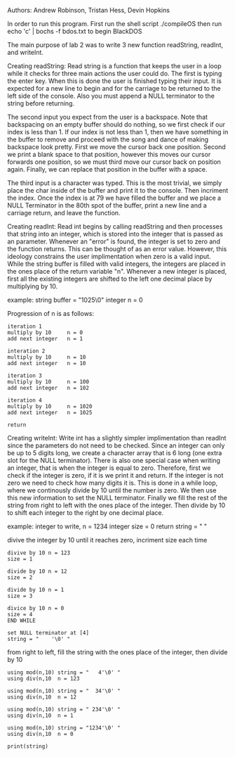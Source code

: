 Authors: Andrew Robinson, Tristan Hess, Devin Hopkins

In order to run this program. First run the shell script
./compileOS
then run
echo 'c' | bochs -f bdos.txt
to begin BlackDOS

The main purpose of lab 2 was to write 3 new function readString,
readInt, and writeInt.

Creating readString:
Read string is a function that keeps the user in a loop while it checks for three main actions the user could do. The first is typing the enter key. When this is done the user is finished typing their input. It is expected for a new line to begin and for the carriage to be returned to the left side of the console. Also you must append a NULL terminator to the string before returning. 

The second input you expect from the user is a backspace. Note that backspacing on an empty buffer should do nothing, so we first check if our index is less than 1. If our index is not less than 1, then we have something in the buffer to remove and proceed with the song and dance of making backspace look pretty. First we move the cursor back one position. Second we print a blank space to that position, however this moves our cursor forwards one position, so we must third move our cursor back on position again. Finally, we can replace that position in the buffer with a space. 

The third input is a character was typed. This is the most trivial, we simply place the char inside of the buffer and print it to the console. Then incriment the index. Once the index is at 79 we have filled the buffer and we place a NULL Terminator in the 80th spot of the buffer, print a new line and a carriage return, and leave the function.

Creating readInt:
Read int begins by calling readString and then processes that string into an integer, which is stored into the integer that is passed as an parameter. Whenever an "error" is found, the integer is set to zero and the function returns. This can be thought of as an error value. However, this ideology constrains the user implimentation when zero is a valid input. While the string buffer is filled with valid integers, the integers are placed in the ones place of the return variable "n". Whenever a new integer is placed, first all the existing integers are shifted to the left one decimal place by multiplying by 10.

example:
string buffer = "1025\0"
integer n = 0

Progression of n is as follows:

	iteration 1
	multiply by 10     n = 0
	add next integer   n = 1

	interation 2
	multiply by 10     n = 10
	add next integer   n = 10

	iteration 3
	multiply by 10     n = 100
	add next integer   n = 102

	iteration 4
	multiply by 10     n = 1020
	add next integer   n = 1025

	return

Creating writeInt:
Write int has a slightly simpler implimentation than readInt since the parameters do not need to be checked. Since an integer can only be up to 5 digits long, we create a character array that is 6 long (one extra slot for the NULL terminator). There is also one special case when writing an integer, that is when the integer is equal to zero. Therefore, first we check if the integer is zero, if it is we print it and return. If the integer is not zero we need to check how many digits it is. This is done in a while loop, where we continously divide by 10 until the number is zero. We then use this new information to set the NULL terminator. Finally we fill the rest of the string from right to left with the ones place of the integer. Then divide by 10 to shift each integer to the right by one decimal place.

example:
 integer to write, n = 1234
 integer size = 0
 return string = "      "

 divive the integer by 10 until it reaches zero, incriment size each time

 	divive by 10 n = 123
 	size = 1

 	divide by 10 n = 12
 	size = 2

 	divide by 10 n = 1
 	size = 3

 	divice by 10 n = 0
 	size = 4 
 	END WHILE

 	set NULL terminator at [4]
 	string = "    '\0' "

 from right to left, fill the string with the ones place of the integer, then divide by 10
 
 	using mod(n,10) string = "   4'\0' "
 	using div(n,10  n = 123

 	using mod(n,10) string = "  34'\0' "
 	using div(n,10  n = 12
 	
 	using mod(n,10) string = " 234'\0' "
 	using div(n,10  n = 1
 	
 	using mod(n,10) string = "1234'\0' "
 	using div(n,10  n = 0
 	
 	print(string)